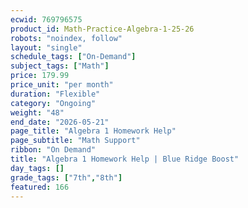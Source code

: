 ```yaml
---
ecwid: 769796575
product_id: Math-Practice-Algebra-1-25-26
robots: "noindex, follow"
layout: "single"
schedule_tags: ["On-Demand"]
subject_tags: ["Math"]
price: 179.99
price_unit: "per month"
duration: "Flexible"
category: "Ongoing"
weight: "48"
end_date: "2026-05-21"
page_title: "Algebra 1 Homework Help"
page_subtitle: "Math Support"
ribbon: "On Demand"
title: "Algebra 1 Homework Help | Blue Ridge Boost"
day_tags: []
grade_tags: ["7th","8th"]
featured: 166
---
```


